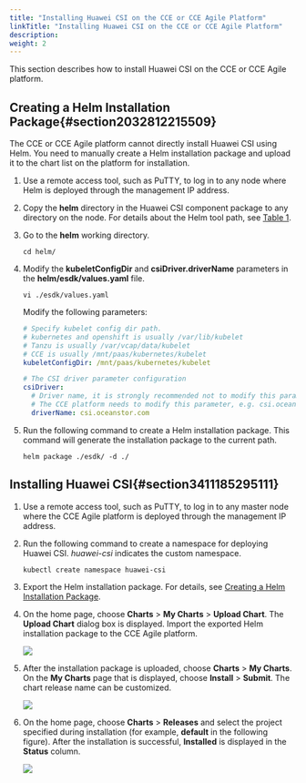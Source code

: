 ```yaml
---
title: "Installing Huawei CSI on the CCE or CCE Agile Platform"
linkTitle: "Installing Huawei CSI on the CCE or CCE Agile Platform"
description: 
weight: 2
---
```


This section describes how to install Huawei CSI on the CCE or CCE Agile platform.

## Creating a Helm Installation Package{#section2032812215509}

The CCE or CCE Agile platform cannot directly install Huawei CSI using Helm. You need to manually create a Helm installation package and upload it to the chart list on the platform for installation.

1.  Use a remote access tool, such as PuTTY, to log in to any node where Helm is deployed through the management IP address.
2.  Copy the  **helm**  directory in the Huawei CSI component package to any directory on the node. For details about the Helm tool path, see  [Table 1](/docs/installation-and-deployment/installation-preparations/downloading-the-huawei-csi-software-package#en-us_topic_0150885197_table17200162435412).
3.  Go to the  **helm**  working directory.

    ```
    cd helm/
    ```

4.  Modify the  **kubeletConfigDir**  and  **csiDriver.driverName**  parameters in the  **helm/esdk/values.yaml**  file.

    ```
    vi ./esdk/values.yaml
    ```

    Modify the following parameters:

    ```yaml
    # Specify kubelet config dir path.
    # kubernetes and openshift is usually /var/lib/kubelet
    # Tanzu is usually /var/vcap/data/kubelet
    # CCE is usually /mnt/paas/kubernetes/kubelet
    kubeletConfigDir: /mnt/paas/kubernetes/kubelet
    
    # The CSI driver parameter configuration
    csiDriver:
      # Driver name, it is strongly recommended not to modify this parameter
      # The CCE platform needs to modify this parameter, e.g. csi.oceanstor.com
      driverName: csi.oceanstor.com
    ```

5.  Run the following command to create a Helm installation package. This command will generate the installation package to the current path.

    ```
    helm package ./esdk/ -d ./
    ```

## Installing Huawei CSI{#section3411185295111}

1.  Use a remote access tool, such as PuTTY, to log in to any master node where the CCE Agile platform is deployed through the management IP address.
2.  Run the following command to create a namespace for deploying Huawei CSI.  _huawei-csi_  indicates the custom namespace.

    ```
    kubectl create namespace huawei-csi
    ```

3.  Export the Helm installation package. For details, see  [Creating a Helm Installation Package](#section2032812215509).
4.  On the home page, choose  **Charts**  \>  **My Charts**  \>  **Upload Chart**. The  **Upload Chart**  dialog box is displayed. Import the exported Helm installation package to the CCE Agile platform.

    ![](/css-docs/figures/上传模板-ch.png)

5.  After the installation package is uploaded, choose  **Charts**  \>  **My Charts**. On the  **My Charts**  page that is displayed, choose  **Install**  \>  **Submit**. The chart release name can be customized.

    ![](/css-docs/figures/安装csi中文.png)

6.  On the home page, choose  **Charts**  \>  **Releases**  and select the project specified during installation \(for example,  **default**  in the following figure\). After the installation is successful,  **Installed**  is displayed in the  **Status**  column.

    ![](/css-docs/figures/安装结果-ch.png)

